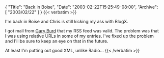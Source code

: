 {
  "Title": "Back in Boise",
  "Date": "2003-02-22T15:25:49-08:00",
  "Archive": [
    "2003/02/22"
  ]
}
{{< verbatim >}}
<P>I'm back in Boise and Chris is still kicking my ass with BlogX.
<P>I got mail from <a href="http://gary.burd.info/">Gary Burd</a> that my RSS feed was valid.  The problem was that I was using relative URLs in some of my entries.  I've fixed up the problem and I'll be sure to keep an eye on that in the future.
<P>At least I'm putting out good XML, unlike Radio...
{{< /verbatim >}}
